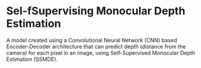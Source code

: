 # Sel-fSupervising Monocular Depth Estimation
A model created using a Convolutional Neural Network (CNN) based Encoder-Decoder architecture that can predict depth (distance from the camera) for each pixel in an image, using Self-Supervised Monocular Depth Estimation (SSMDE).
